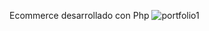 Ecommerce desarrollado con Php
![portfolio1](https://user-images.githubusercontent.com/66239860/147532955-753abef2-9f12-4eaf-b87a-369f5330ac7b.jpeg)
